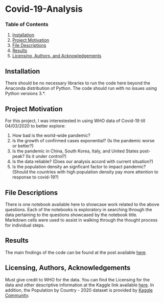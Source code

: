 # Covid-19-Analysis
### Table of Contents

1. [Installation](#installation)
2. [Project Motivation](#motivation)
3. [File Descriptions](#files)
4. [Results](#results)
5. [Licensing, Authors, and Acknowledgements](#licensing)

## Installation <a name="installation"></a>

There should be no necessary libraries to run the code here beyond the Anaconda distribution of Python.  The code should run with no issues using Python versions 3.*.

## Project Motivation<a name="motivation"></a>

For this project, I was interestested in using WHO data of Covid-19 till 04/03/2020 to better explore:

1. How bad is the world-wide pandemic?
2. Is the growth of confirmed cases exponential? (Is the pandemic worse or better?)
3. Is the pandemic in China, South Korea, Italy, and United States post-peak? (Is it under control?)
4. Is the data reliable? (Does our analysis accord with current situation?)
5. Is the population density an signficant factor to impact pandemic? (Should the countries with high population density pay more attention to response to covid-19?)

## File Descriptions <a name="files"></a>

There is one notebook available here to showcase work related to the above questions.  Each of the notebooks is exploratory in searching through the data pertaining to the questions showcased by the notebook title.  Markdown cells were used to assist in walking through the thought process for individual steps.  

## Results<a name="results"></a>

The main findings of the code can be found at the post available [here](https://medium.com/@josh_2774/how-do-you-become-a-developer-5ef1c1c68711).

## Licensing, Authors, Acknowledgements<a name="licensing"></a>

Must give credit to WHO for the data.  You can find the Licensing for the data and other descriptive information at the Kaggle link available [here](https://www.kaggle.com/sudalairajkumar/novel-corona-virus-2019-dataset).  In addition, the Population by Country - 2020 dataset is provided by [Kaggle Community](https://www.kaggle.com/tanuprabhu/population-by-country-2020).
